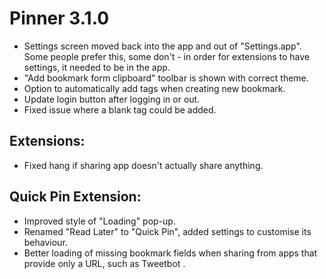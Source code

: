 # Pinner 3.1.0

- Settings screen moved back into the app and out of "Settings.app". Some people prefer this, some don't - in order for extensions to have settings, it needed to be in the app.
- "Add bookmark form clipboard" toolbar is shown with correct theme.
- Option to automatically add tags when creating new bookmark.
- Update login button after logging in or out.
- Fixed issue where a blank tag could be added.

## Extensions:
- Fixed hang if sharing app doesn't actually share anything. 

## Quick Pin Extension:
- Improved style of "Loading" pop-up.
- Renamed "Read Later" to "Quick Pin", added settings to customise its behaviour.
- Better loading of missing bookmark fields when sharing from apps that provide only a URL, such as Tweetbot .
